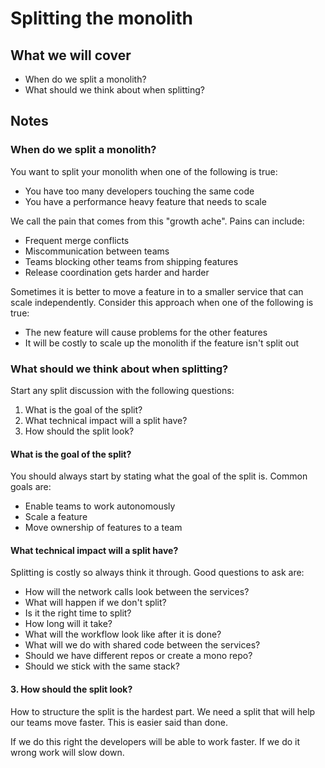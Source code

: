 # Splitting the monolith

## What we will cover

- When do we split a monolith?
- What should we think about when splitting?

## Notes

### When do we split a monolith?

You want to split your monolith when one of the following is true:

- You have too many developers touching the same code
- You have a performance heavy feature that needs to scale

We call the pain that comes from this "growth ache".
Pains can include:

- Frequent merge conflicts
- Miscommunication between teams
- Teams blocking other teams from shipping features
- Release coordination gets harder and harder

Sometimes it is better to move a feature in to a smaller service that can scale independently.
Consider this approach when one of the following is true:

- The new feature will cause problems for the other features
- It will be costly to scale up the monolith if the feature isn't split out

### What should we think about when splitting?

Start any split discussion with the following questions:

1. What is the goal of the split?
2. What technical impact will a split have?
3. How should the split look?

#### What is the goal of the split?

You should always start by stating what the goal of the split is.
Common goals are:

- Enable teams to work autonomously
- Scale a feature
- Move ownership of features to a team

#### What technical impact will a split have?

Splitting is costly so always think it through.
Good questions to ask are:

- How will the network calls look between the services?
- What will happen if we don't split?
- Is it the right time to split?
- How long will it take?
- What will the workflow look like after it is done?
- What will we do with shared code between the services?
- Should we have different repos or create a mono repo?
- Should we stick with the same stack?

#### 3. How should the split look?

How to structure the split is the hardest part.
We need a split that will help our teams move faster.
This is easier said than done.

If we do this right the developers will be able to work faster.
If we do it wrong work will slow down.
